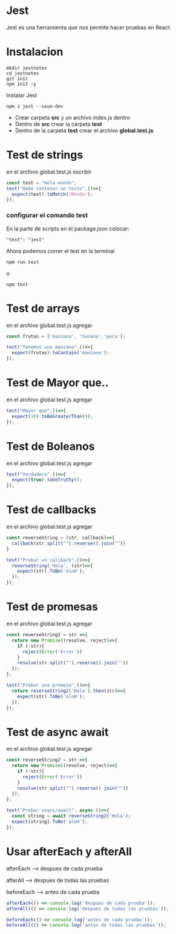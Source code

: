 # Jest

Jest es una herramienta que nos permite hacer pruebas en React

# Instalacion

```
mkdir jestnotes
cd jestnotes
git init
npm init -y
```
Instalar Jest

```
npm i jest --save-dev
```

* Crear carpeta **src** y un archivo index.js dentro
* Dentro de **src** crear la carpeta **__test__** 
* Dentro de la carpeta __test__ crear el archivo **global.test.js**

# Test de strings

en el archivo global.test.js escribir 

```js
const text = "Hola mundo";
test("Debe contener un texto",()=>{
  expect(text).toMatch(/Mundo/);
});
```

### configurar el comando test

En la parte de scripts en el package.json colocar:
```
"test": "jest"
```

Ahora podemos correr el test en la terminal
```
npm run test 
```
o 
```
npm test 
```

# Test de arrays

en el archivo global.test.js agregar 

```js
const frutas = ['manzana', 'banana','pera'];

test("Tenemos una manzana",()=>{
  expect(frutas).toContain('manzana');
});
```

# Test de Mayor que..

en el archivo global.test.js agregar 

```js
test("Mayor que",()=>{
  expect(10).toBeGreaterThan(9);
});
```

# Test de Boleanos

en el archivo global.test.js agregar 

```js
test("Verdadero",()=>{
  expect(true).tobeTruthy();
});
```

# Test de callbacks

en el archivo global.test.js agregar 

```js
const reverseString = (str, callback)=>{
  callback(str.split("").reverse().join(""))
}

test("Probar un callback",()=>{
  reverseString('Hola', (str)=>{
    expect(str).ToBe('aloH');
  });
});
```

# Test de promesas

en el archivo global.test.js agregar 

```js
const reverseString2 = str =>{
  return new Promise((resolve, reject)=>{
    if (!str){
      reject(Error('Error'))
    }
    resolve(str.split("").reverse().join(""))
  });
};

test("Probar una promesa",()=>{
  return reverseString2('Hola').then(str)=>{
    expect(str).ToBe('aloH');
  });
});
```

# Test de async await

en el archivo global.test.js agregar 

```js
const reverseString2 = str =>{
  return new Promise((resolve, reject)=>{
    if (!str){
      reject(Error('Error'))
    }
    resolve(str.split("").reverse().join(""))
  });
};

test("Probar async/await", async ()=>{
  const string = await reverseString2('Hola');
  expect(string).ToBe('aloH');
});
```

# Usar afterEach y afterAll

afterEach --> despues de cada prueba

afterAll --> despues de todas las pruebas

beforeEach  --> antes de cada prueba

```js
afterEach(() => console.log('despues de cada prueba'));
afterAll(() => console.log('despues de todas las pruebas'));

beforeEach(() => console.log('antes de cada prueba'));
beforeAll(() => console.log('antes de todas las pruebas'));
```

